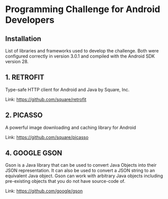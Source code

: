 # Programming Challenge for Android Developers

## Installation

List of libraries and frameworks used to develop the challenge. Both were configured correctly in version 3.0.1 and compiled with the Android SDK version 28.


## **1. RETROFIT**

Type-safe HTTP client for Android and Java by Square, Inc.

Link: https://github.com/square/retrofit


## **2. PICASSO**

A powerful image downloading and caching library for Android

Link: https://github.com/square/picasso


## **4. GOOGLE GSON**

Gson is a Java library that can be used to convert Java Objects into their JSON representation. It can also be used to convert a JSON string to an equivalent Java object. Gson can work with arbitrary Java objects including pre-existing objects that you do not have source-code of.

Link: https://github.com/google/gson
